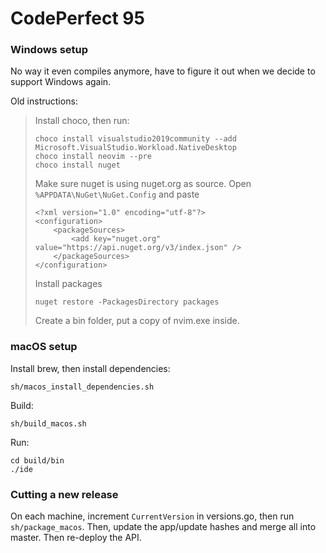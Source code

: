 # CodePerfect 95

### Windows setup

No way it even compiles anymore, have to figure it out when we decide to support Windows again.

Old instructions:

> Install choco, then run:
>
>     choco install visualstudio2019community --add Microsoft.VisualStudio.Workload.NativeDesktop
>     choco install neovim --pre
>     choco install nuget
>
> Make sure nuget is using nuget.org as source. Open `%APPDATA\NuGet\NuGet.Config`
> and paste
>
>     <?xml version="1.0" encoding="utf-8"?>
>     <configuration>
>         <packageSources>
>             <add key="nuget.org" value="https://api.nuget.org/v3/index.json" />
>         </packageSources>
>     </configuration>
>
> Install packages
>
>     nuget restore -PackagesDirectory packages
>
> Create a bin folder, put a copy of nvim.exe inside.

### macOS setup

Install brew, then install dependencies:

    sh/macos_install_dependencies.sh

Build:

    sh/build_macos.sh

Run:

    cd build/bin
    ./ide

### Cutting a new release

On each machine, increment `CurrentVersion` in versions.go, then run
`sh/package_macos`. Then, update the app/update hashes and merge all into
master. Then re-deploy the API.
